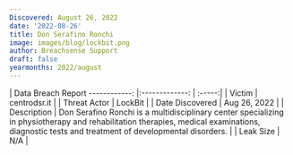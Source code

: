 ```yaml
---
Discovered: August 26, 2022
date: '2022-08-26'
title: Don Serafino Ronchi
image: images/blog/lockbit.png
author: Breachsense Support
draft: false
yearmonths: 2022/august
---
```



| Data Breach Report
------------:     |:-------------:    | :-----:|
| Victim      | centrodsr.it      | 
| Threat Actor      | LockBit      | 
| Date Discovered      | Aug 26, 2022      | 
| Description      | Don Serafino Ronchi is a multidisciplinary center specializing in physiotherapy and rehabilitation therapies, medical examinations, diagnostic tests and treatment of developmental disorders.      | 
| Leak Size      | N/A      | 

